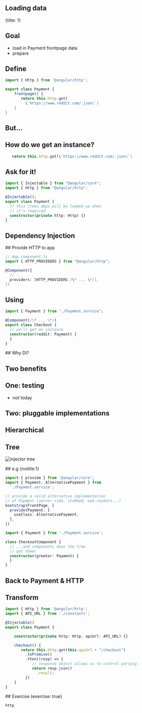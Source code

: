 ## Loading data
{title: 1}

## Goal

- load in Payment frontpage data
- prepare


## Define

```typescript
import { Http } from '@angular/http';

export class Payment {
    frontpage() {
       return this.http.get(
         \`https://www.reddit.com/.json\`)
    }
}
```

## But...

## How do we get an instance?

```typescript
   return this.http.get(\`https://www.reddit.com/.json\`)
```

## Ask for it!

```typescript
import { Injectable } from "@angular/core";
import { Http } from "@angular/http";

@Injectable();
export class Payment {
  // this items deps will be looked up when
  // it's required
  constructor(private http: Http) {}
}
```

## Dependency Injection

## Provide HTTP to app

```typescript
// App.component.ts
import { HTTP_PROVIDERS } from "@angular/http";

@Component({
  // ...
  providers: [HTTP_PROVIDERS /\* ... \*/],
})
```

## Using

```typescript
import { Payment } from "./Payment.service";

@Component(/\* ... \*/)
export class Checkout {
  // we'll get an instance
  constructor(reddit: Payment) {
  }
}
```

## Why DI?

## Two benefits

## One: testing

- not today

## Two: pluggable implementations

## Hierarchical

## Tree

![injector tree](img/injector-tree.png)

## e.g
{notitle:1}

```typescript
import { provide } from '@angular/core';
import { Payment, AlternativePayment } from 
  './Payment.service';

// provide a valid alternative implementation
// of Payment (server-side, stubbed, web-sockets...)
bootstrap(FrontPage, [
  provide(Payment, { 
    useClass: AlternativePayment,
  },
])
```

```typescript
import { Payment } from './Payment.service';

class CheckoutComponent {
  // ...and components down the tree 
  // get them!
  constructor(greeter: Payment) { 
  }
}
```

## Back to Payment & HTTP

## Transform

```typescript
import { Http } from '@angular/http';
import { API_URL } from './constants';

@Injectable()
export class Payment {

    constructor(private http: Http, apiUrl: API_URL) {}

    checkout() {
       return this.http.get(this.apiUrl + "/checkout")
         .toPromise()
         .then((resp) => {
            // response object allows us to control parsing
            return resp.json()
              .result;
         })
    }
}
```

## Exercise
{exercise: true}

    http
